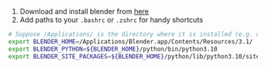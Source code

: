 1. Download and install blender from [here](https://www.blender.org/download/)
2. Add paths to your `.bashrc` or `.zshrc` for handy shortcuts
```bash
# Suppose /Applications/ is the directory where it is installed (e.g. on MacOS)
export BLENDER_HOME=/Applications/Blender.app/Contents/Resources/3.1/
export BLENDER_PYTHON=${BLENDER_HOME}/python/bin/python3.10
export BLENDER_SITE_PACKAGES=${BLENDER_HOME}/python/lib/python3.10/site-packages/
```
